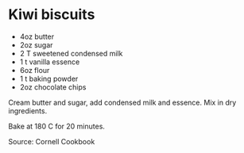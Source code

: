 # Kiwi biscuits

* 4oz butter
* 2oz sugar
* 2 T sweetened condensed milk
* 1 t vanilla essence
* 6oz flour
* 1 t baking powder
* 2oz chocolate chips

Cream butter and sugar, add condensed milk and essence. Mix in dry ingredients.

Bake at 180 C for 20 minutes.

Source: Cornell Cookbook

